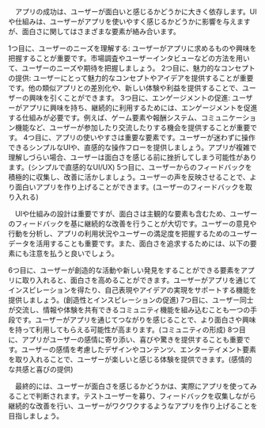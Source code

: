 　アプリの成功は、ユーザーが面白いと感じるかどうかに大きく依存します。UIや仕組みは、ユーザーがアプリを使いやすく感じるかどうかに影響を与えますが、面白さに関してはさまざまな要素が絡み合います。

1つ目に、ユーザーのニーズを理解する: ユーザーがアプリに求めるものや興味を把握することが重要です。市場調査やユーザーインタビューなどの方法を用いて、ユーザーのニーズや期待を把握しましょう。
2つ目に、魅力的なコンセプトの提供: ユーザーにとって魅力的なコンセプトやアイデアを提供することが重要です。他の類似アプリとの差別化や、新しい体験や利益を提供することで、ユーザーの興味を引くことができます。
3つ目に、エンゲージメントの促進: ユーザーがアプリに興味を持ち、継続的に利用するためには、エンゲージメントを促進する仕組みが必要です。例えば、ゲーム要素や報酬システム、コミュニケーション機能など、ユーザーが参加したり交流したりする機会を提供することが重要です。
4つ目に、アプリの使いやすさは重要な要素です。ユーザーが迷わずに操作できるシンプルなUIや、直感的な操作フローを提供しましょう。アプリが複雑で理解しづらい場合、ユーザーは面白さを感じる前に挫折してしまう可能性があります。(シンプルで直感的なUI/UX)
5つ目に、ユーザーからのフィードバックを積極的に収集し、改善に活かしましょう。ユーザーの声を反映させることで、より面白いアプリを作り上げることができます。(ユーザーのフィードバックを取り入れる)

　UIや仕組みの設計は重要ですが、面白さは主観的な要素も含むため、ユーザーのフィードバックを基に継続的な改善を行うことが大切です。ユーザーの意見や行動を分析し、アプリの利用状況やユーザーの満足度を把握するためのユーザーデータを活用することも重要です。また、面白さを追求するためには、以下の要素にも注意を払うと良いでしょう。

6つ目に、ユーザーが創造的な活動や新しい発見をすることができる要素をアプリに取り入れると、面白さを高めることができます。ユーザーがアプリを通じてインスピレーションを得たり、自己表現やアイデアの実現をサポートする機能を提供しましょう。(創造性とインスピレーションの促進)
7つ目に、ユーザー同士が交流し、情報や体験を共有できるコミュニティ機能を組み込むことも一つの手段です。ユーザーがアプリを通じてつながりを感じることで、より面白さや興味を持って利用してもらえる可能性が高まります。(コミュニティの形成)
8つ目に、アプリがユーザーの感情に寄り添い、喜びや驚きを提供することも重要です。ユーザーの感情を考慮したデザインやコンテンツ、エンターテイメント要素を取り入れることで、ユーザーが楽しいと感じる体験を提供できます。(感情的な共感と喜びの提供)

　最終的には、ユーザーが面白さを感じるかどうかは、実際にアプリを使ってみることで判断されます。テストユーザーを募り、フィードバックを収集しながら継続的な改善を行い、ユーザーがワクワクするようなアプリを作り上げることを目指しましょう。
